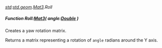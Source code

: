 _[std](../../modules/std/std-module.md):[std.geom](../../modules/std/std-geom.md).[Mat3<T>](../../modules/std/std-geom-mat3.md).Roll_
##### Function Roll:[Mat3](../../modules/std/std-geom-mat3.md)<T>( angle:[Double](../../modules/wonkey/wonkey-types-double.md) )
Creates a yaw rotation matrix.

Returns a matrix representing a rotation of `angle` radians around the Y axis.
